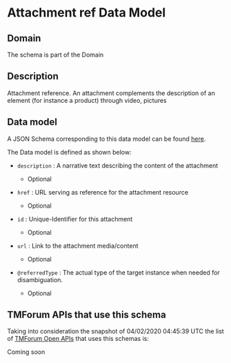 # Attachment ref Data Model

## Domain

The  schema is part of the  Domain

## Description

Attachment reference. An attachment complements the description of an element (for instance a product) through video, pictures

## Data model

A JSON Schema corresponding to this data model can be found
[here](https://github.com/tmforum-rand/schemas/blob/candidates/Common/AttachmentRef.schema.json).

The Data model is defined as shown below:
- `description` : A narrative text describing the content of the attachment

  - Optional

- `href` : URL serving as reference for the attachment resource

  - Optional

- `id` : Unique-Identifier for this attachment

  - Optional

- `url` : Link to the attachment media/content

  - Optional

- `@referredType` : The actual type of the target instance when needed for disambiguation.

  - Optional





## TMForum APIs that use this schema

Taking into consideration the snapshot of 04/02/2020 04:45:39 UTC the list of [TMForum Open APIs](https://www.tmforum.org/open-apis/) that uses this schemas is:

Coming soon